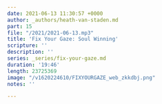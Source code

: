 ```yaml
---
date: 2021-06-13 11:30:57 +0000
author: _authors/heath-van-staden.md
part: 15
file: "/2021/2021-06-13.mp3"
title: 'Fix Your Gaze: Soul Winning'
scripture: ''
description: ''
series: _series/fix-your-gaze.md
duration: '19:46'
length: 23725369
image: "/v1620224610/FIXYOURGAZE_web_zkkdbj.png"
notes: ''

---
```

